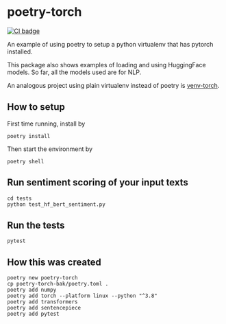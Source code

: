 # poetry-torch

[![CI badge](https://github.com/rreece/poetry-torch/actions/workflows/ci.yml/badge.svg)](https://github.com/rreece/poetry-torch/actions)

An example of using poetry to setup a python virtualenv that has pytorch
installed.

This package also shows examples of loading and using HuggingFace
models. So far, all the models used are for NLP.

An analogous project using plain virtualenv instead of poetry is
[venv-torch](https://github.com/rreece/venv-torch).


## How to setup

First time running, install by

```
poetry install
```

Then start the environment by

```
poetry shell
```


## Run sentiment scoring of your input texts

```
cd tests
python test_hf_bert_sentiment.py
```


## Run the tests

```
pytest
```


## How this was created

```
poetry new poetry-torch
cp poetry-torch-bak/poetry.toml .
poetry add numpy
poetry add torch --platform linux --python "^3.8"
poetry add transformers
poetry add sentencepiece
poetry add pytest
```
